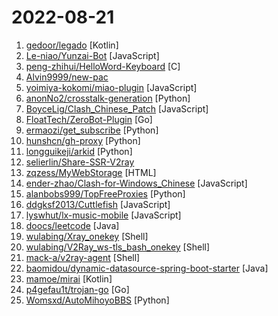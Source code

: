 # 2022-08-21

1. [gedoor/legado](https://github.com/gedoor/legado "Legado 3.0 Book Reader with powerful controls & full functions❤️阅读3.0, 阅读是一款可以自定义来源阅读网络内容的工具，为广大网络文学爱好者提供一种方便、快捷舒适的试读体验。") [Kotlin]
2. [Le-niao/Yunzai-Bot](https://github.com/Le-niao/Yunzai-Bot "原神QQ群机器人，通过米游社接口，查询原神游戏信息，快速生成图片返回") [JavaScript]
3. [peng-zhihui/HelloWord-Keyboard](https://github.com/peng-zhihui/HelloWord-Keyboard "") [C]
4. [Alvin9999/new-pac](https://github.com/Alvin9999/new-pac "翻墙-科学上网、免费翻墙、免费科学上网、VPN、一键翻墙浏览器，vps一键搭建翻墙服务器脚本/教程，免费shadowsocks/ss/ssr/v2ray/goflyway账号/节点，免费自由上网、fanqiang、翻墙梯子，电脑、手机、iOS、安卓、windows、Mac、Linux、路由器翻墙、科学上网") 
5. [yoimiya-kokomi/miao-plugin](https://github.com/yoimiya-kokomi/miao-plugin "Miao-Plugin for Yunzai-Bot") [JavaScript]
6. [anonNo2/crosstalk-generation](https://github.com/anonNo2/crosstalk-generation "Code and data for crosstalk text generation tasks, exploring whether large models and pre-trained language models can understand humor.") [Python]
7. [BoyceLig/Clash_Chinese_Patch](https://github.com/BoyceLig/Clash_Chinese_Patch "Clash For Windows 汉化补丁和汉化脚本") [JavaScript]
8. [FloatTech/ZeroBot-Plugin](https://github.com/FloatTech/ZeroBot-Plugin "基于 ZeroBot 的 OneBot 插件") [Go]
9. [ermaozi/get_subscribe](https://github.com/ermaozi/get_subscribe "✈️ 免费机场 / 免费VPN -> 自动获取免 clash/v2ray/trojan/sr/ssr 订阅链接，间隔12小时持续更新 | 科学上网 | 翻墙") [Python]
10. [hunshcn/gh-proxy](https://github.com/hunshcn/gh-proxy "github release、archive以及项目文件的加速项目") [Python]
11. [longguikeji/arkid](https://github.com/longguikeji/arkid "一账通是一款开源的统一身份认证授权管理解决方案，支持多种标准协议(LDAP, OAuth2, SAML, OpenID)，细粒度权限控制，完整的WEB管理功能，钉钉、企业微信集成等，QQ group: 167885406") [Python]
12. [selierlin/Share-SSR-V2ray](https://github.com/selierlin/Share-SSR-V2ray "🃏 Free SS/SSR/V2ray 免费分享节点账号信息网站") 
13. [zqzess/MyWebStorage](https://github.com/zqzess/MyWebStorage "整合网络上现有的香色闺阁源") [HTML]
14. [ender-zhao/Clash-for-Windows_Chinese](https://github.com/ender-zhao/Clash-for-Windows_Chinese "clash for windows汉化版. 提供clash for windows的汉化版, 汉化补丁及汉化版安装程序") [JavaScript]
15. [alanbobs999/TopFreeProxies](https://github.com/alanbobs999/TopFreeProxies "高质量免费节点分享，以及订阅链接收集。") [Python]
16. [ddgksf2013/Cuttlefish](https://github.com/ddgksf2013/Cuttlefish "Scripts for self-use, ⛔️ fork") [JavaScript]
17. [lyswhut/lx-music-mobile](https://github.com/lyswhut/lx-music-mobile "一个基于 React native 开发的音乐软件") [JavaScript]
18. [doocs/leetcode](https://github.com/doocs/leetcode "😏 LeetCode solutions in any programming language | 多种编程语言实现 LeetCode、《剑指 Offer（第 2 版）》、《程序员面试金典（第 6 版）》题解") [Java]
19. [wulabing/Xray_onekey](https://github.com/wulabing/Xray_onekey "Xray 基于 Nginx 的 VLESS + XTLS 一键安装脚本") [Shell]
20. [wulabing/V2Ray_ws-tls_bash_onekey](https://github.com/wulabing/V2Ray_ws-tls_bash_onekey "") [Shell]
21. [mack-a/v2ray-agent](https://github.com/mack-a/v2ray-agent "（VLESS+TCP+TLS/VLESS+TCP+XTLS/VLESS+gRPC+TLS/VLESS+WS+TLS/VMess+TCP+TLS/VMess+WS+TLS/Trojan+TCP+TLS/Trojan+gRPC+TLS/Trojan+TCP+XTLS）+伪装站点、八合一共存脚本，支持多内核安装") [Shell]
22. [baomidou/dynamic-datasource-spring-boot-starter](https://github.com/baomidou/dynamic-datasource-spring-boot-starter "dynamic datasource for springboot 多数据源 动态数据源 主从分离 读写分离 分布式事务") [Java]
23. [mamoe/mirai](https://github.com/mamoe/mirai "高效率 QQ 机器人支持库") [Kotlin]
24. [p4gefau1t/trojan-go](https://github.com/p4gefau1t/trojan-go "Go实现的Trojan代理，支持多路复用/路由功能/CDN中转/Shadowsocks混淆插件，多平台，无依赖。A Trojan proxy written in Go. An unidentifiable mechanism that helps you bypass GFW. https://p4gefau1t.github.io/trojan-go/") [Go]
25. [Womsxd/AutoMihoyoBBS](https://github.com/Womsxd/AutoMihoyoBBS "米游社自动签到，支持：崩坏二、崩坏三、原神、未定事件簿，米游币自动获取") [Python]
